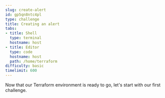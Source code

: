 ```yaml
---
slug: create-alert
id: gp5qn8ntc4pl
type: challenge
title: Creating an alert
tabs:
- title: Shell
  type: terminal
  hostname: host
- title: Editor
  type: code
  hostname: host
  path: /home/terraform
difficulty: basic
timelimit: 600
---
```


Now that our Terraform environment is ready to go, let's start with our first challenge.
